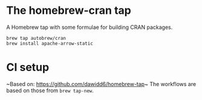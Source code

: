 # The homebrew-cran tap

A Homebrew tap with some formulae for building CRAN packages.

```
brew tap autobrew/cran
brew install apache-arrow-static
```

# CI setup

~Based on: https://github.com/dawidd6/homebrew-tap~ The workflows are based on those from `brew tap-new`.
